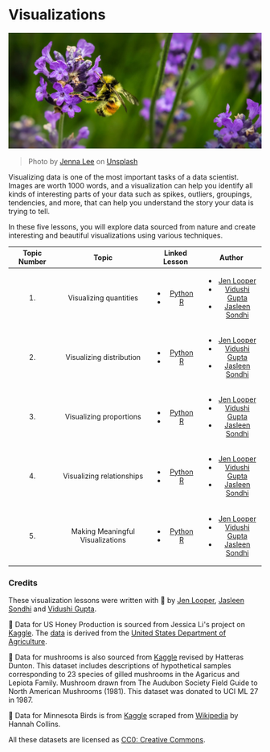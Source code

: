 # Visualizations

![a bee on a lavender flower](./images/bee.jpg)
> Photo by <a href="https://unsplash.com/@jenna2980?utm_source=unsplash&utm_medium=referral&utm_content=creditCopyText">Jenna Lee</a> on <a href="https://unsplash.com/s/photos/bees-in-a-meadow?utm_source=unsplash&utm_medium=referral&utm_content=creditCopyText">Unsplash</a>


Visualizing data is one of the most important tasks of a data scientist. Images are worth 1000 words, and a visualization can help you identify all kinds of interesting parts of your data such as spikes, outliers, groupings, tendencies, and more, that can help you understand the story your data is trying to tell.

In these five lessons, you will explore data sourced from nature and create interesting and beautiful visualizations using various techniques.

| Topic Number | Topic | Linked Lesson | Author |
| :-----------: | :--: | :-----------: | :----: |
| 1. | Visualizing quantities | <ul> <li> [Python](09-visualization-quantities/README.md)</li>  <li>[R]() </li> </ul>|<ul> <li> [Jen Looper](https://twitter.com/jenlooper)</li><li> [Vidushi Gupta]()</li> <li>[Jasleen Sondhi]()</li></ul> |
| 2. | Visualizing distribution | <ul> <li> [Python](10-visualization-distributions/README.md)</li>  <li>[R]() </li> </ul>|<ul> <li> [Jen Looper](https://twitter.com/jenlooper)</li><li> [Vidushi Gupta]()</li> <li>[Jasleen Sondhi]()</li></ul> |
| 3. | Visualizing proportions | <ul> <li> [Python](11-visualization-proportions/README.md)</li>  <li>[R]() </li> </ul>|<ul> <li> [Jen Looper](https://twitter.com/jenlooper)</li><li> [Vidushi Gupta]()</li> <li>[Jasleen Sondhi]()</li></ul> |
| 4. | Visualizing relationships | <ul> <li> [Python](12-visualization-relationships/README.md)</li>  <li>[R]() </li> </ul>|<ul> <li> [Jen Looper](https://twitter.com/jenlooper)</li><li> [Vidushi Gupta]()</li> <li>[Jasleen Sondhi]()</li></ul> |
| 5. | Making Meaningful Visualizations | <ul> <li> [Python](13-meaningful-visualizations/README.md)</li>  <li>[R]() </li> </ul>|<ul> <li> [Jen Looper](https://twitter.com/jenlooper)</li><li> [Vidushi Gupta]()</li> <li>[Jasleen Sondhi]()</li></ul> |

### Credits

These visualization lessons were written with 🌸 by [Jen Looper](https://twitter.com/jenlooper), [Jasleen Sondhi]() and [Vidushi Gupta]().

🍯 Data for US Honey Production is sourced from Jessica Li's project on [Kaggle](https://www.kaggle.com/jessicali9530/honey-production). The [data](https://usda.library.cornell.edu/concern/publications/rn301137d) is derived from the [United States Department of Agriculture](https://www.nass.usda.gov/About_NASS/index.php).

🍄 Data for mushrooms is also sourced from [Kaggle](https://www.kaggle.com/hatterasdunton/mushroom-classification-updated-dataset) revised by Hatteras Dunton. This dataset includes descriptions of hypothetical samples corresponding to 23 species of gilled mushrooms in the Agaricus and Lepiota Family. Mushroom drawn from The Audubon Society Field Guide to North American Mushrooms (1981). This dataset was donated to UCI ML 27 in 1987.

🦆 Data for Minnesota Birds is from [Kaggle](https://www.kaggle.com/hannahcollins/minnesota-birds) scraped from [Wikipedia](https://en.wikipedia.org/wiki/List_of_birds_of_Minnesota) by Hannah Collins.

All these datasets are licensed as [CC0: Creative Commons](https://creativecommons.org/publicdomain/zero/1.0/).
